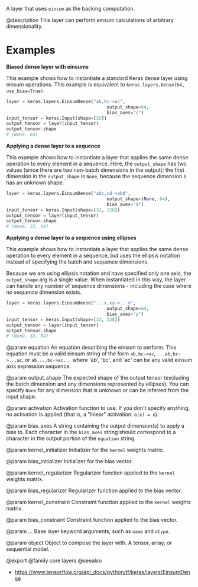 A layer that uses `einsum` as the backing computation.

@description
This layer can perform einsum calculations of arbitrary dimensionality.

# Examples
**Biased dense layer with einsums**

This example shows how to instantiate a standard Keras dense layer using
einsum operations. This example is equivalent to
`keras.layers.Dense(64, use_bias=True)`.

```python
layer = keras.layers.EinsumDense("ab,bc->ac",
                                      output_shape=64,
                                      bias_axes="c")
input_tensor = keras.Input(shape=[32])
output_tensor = layer(input_tensor)
output_tensor.shape
# (None, 64)
```

**Applying a dense layer to a sequence**

This example shows how to instantiate a layer that applies the same dense
operation to every element in a sequence. Here, the `output_shape` has two
values (since there are two non-batch dimensions in the output); the first
dimension in the `output_shape` is `None`, because the sequence dimension
`b` has an unknown shape.

```python
layer = keras.layers.EinsumDense("abc,cd->abd",
                                      output_shape=(None, 64),
                                      bias_axes="d")
input_tensor = keras.Input(shape=[32, 128])
output_tensor = layer(input_tensor)
output_tensor.shape
# (None, 32, 64)
```

**Applying a dense layer to a sequence using ellipses**

This example shows how to instantiate a layer that applies the same dense
operation to every element in a sequence, but uses the ellipsis notation
instead of specifying the batch and sequence dimensions.

Because we are using ellipsis notation and have specified only one axis, the
`output_shape` arg is a single value. When instantiated in this way, the
layer can handle any number of sequence dimensions - including the case
where no sequence dimension exists.

```python
layer = keras.layers.EinsumDense("...x,xy->...y",
                                      output_shape=64,
                                      bias_axes="y")
input_tensor = keras.Input(shape=[32, 128])
output_tensor = layer(input_tensor)
output_tensor.shape
# (None, 32, 64)
```

@param equation
An equation describing the einsum to perform.
This equation must be a valid einsum string of the form
`ab,bc->ac`, `...ab,bc->...ac`, or
`ab...,bc->ac...` where 'ab', 'bc', and 'ac' can be any valid einsum
axis expression sequence.

@param output_shape
The expected shape of the output tensor
(excluding the batch dimension and any dimensions
represented by ellipses). You can specify `None` for any dimension
that is unknown or can be inferred from the input shape.

@param activation
Activation function to use. If you don't specify anything,
no activation is applied
(that is, a "linear" activation: `a(x) = x`).

@param bias_axes
A string containing the output dimension(s)
to apply a bias to. Each character in the `bias_axes` string
should correspond to a character in the output portion
of the `equation` string.

@param kernel_initializer
Initializer for the `kernel` weights matrix.

@param bias_initializer
Initializer for the bias vector.

@param kernel_regularizer
Regularizer function applied to the `kernel` weights
matrix.

@param bias_regularizer
Regularizer function applied to the bias vector.

@param kernel_constraint
Constraint function applied to the `kernel` weights
matrix.

@param bias_constraint
Constraint function applied to the bias vector.

@param ...
Base layer keyword arguments, such as `name` and `dtype`.

@param object
Object to compose the layer with. A tensor, array, or sequential model.

@export
@family core layers
@seealso
+ <https://www.tensorflow.org/api_docs/python/tf/keras/layers/EinsumDense>
